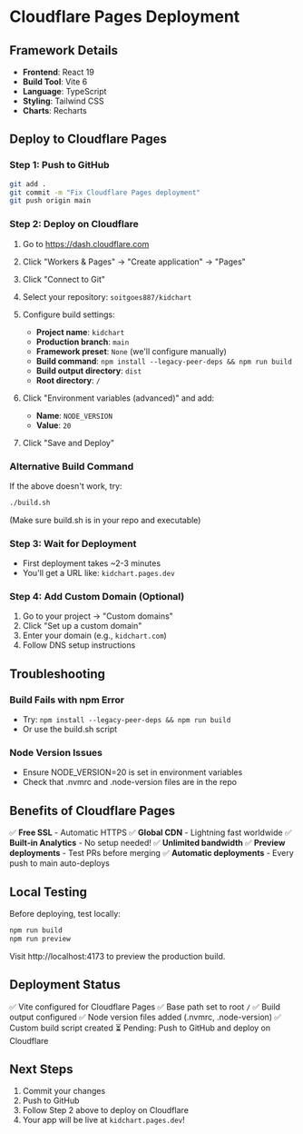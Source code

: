 # Cloudflare Pages Deployment

## Framework Details
- **Frontend**: React 19
- **Build Tool**: Vite 6
- **Language**: TypeScript
- **Styling**: Tailwind CSS
- **Charts**: Recharts

## Deploy to Cloudflare Pages

### Step 1: Push to GitHub
```bash
git add .
git commit -m "Fix Cloudflare Pages deployment"
git push origin main
```

### Step 2: Deploy on Cloudflare

1. Go to https://dash.cloudflare.com
2. Click "Workers & Pages" → "Create application" → "Pages"
3. Click "Connect to Git"
4. Select your repository: `soitgoes887/kidchart`
5. Configure build settings:
   - **Project name**: `kidchart`
   - **Production branch**: `main`
   - **Framework preset**: `None` (we'll configure manually)
   - **Build command**: `npm install --legacy-peer-deps && npm run build`
   - **Build output directory**: `dist`
   - **Root directory**: `/`

6. Click "Environment variables (advanced)" and add:
   - **Name**: `NODE_VERSION`
   - **Value**: `20`

7. Click "Save and Deploy"

### Alternative Build Command

If the above doesn't work, try:
```bash
./build.sh
```
(Make sure build.sh is in your repo and executable)

### Step 3: Wait for Deployment
- First deployment takes ~2-3 minutes
- You'll get a URL like: `kidchart.pages.dev`

### Step 4: Add Custom Domain (Optional)
1. Go to your project → "Custom domains"
2. Click "Set up a custom domain"
3. Enter your domain (e.g., `kidchart.com`)
4. Follow DNS setup instructions

## Troubleshooting

### Build Fails with npm Error
- Try: `npm install --legacy-peer-deps && npm run build`
- Or use the build.sh script

### Node Version Issues
- Ensure NODE_VERSION=20 is set in environment variables
- Check that .nvmrc and .node-version files are in the repo

## Benefits of Cloudflare Pages

✅ **Free SSL** - Automatic HTTPS
✅ **Global CDN** - Lightning fast worldwide
✅ **Built-in Analytics** - No setup needed!
✅ **Unlimited bandwidth**
✅ **Preview deployments** - Test PRs before merging
✅ **Automatic deployments** - Every push to main auto-deploys

## Local Testing

Before deploying, test locally:
```bash
npm run build
npm run preview
```

Visit http://localhost:4173 to preview the production build.

## Deployment Status

✅ Vite configured for Cloudflare Pages
✅ Base path set to root `/`
✅ Build output configured
✅ Node version files added (.nvmrc, .node-version)
✅ Custom build script created
⏳ Pending: Push to GitHub and deploy on Cloudflare

## Next Steps

1. Commit your changes
2. Push to GitHub
3. Follow Step 2 above to deploy on Cloudflare
4. Your app will be live at `kidchart.pages.dev`!

